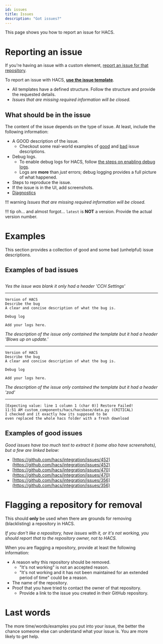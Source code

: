 ```yaml
---
id: issues
title: Issues
description: "Got issues?"
---
```


This page shows you how to report an issue for HACS.

# Reporting an issue

If you're having an issue with a custom element, [report an issue for that repository](/docs/use/repositories/dashboard.md/#reporting-an-issue-with-a-repository).

To report an issue with HACS, **[use the issue template](https://github.com/hacs/integration/issues)**.

- All templates have a defined structure. Follow the structure and provide the requested details.
- _Issues that are missing required information will be closed._

## What should be in the issue

The content of the issue depends on the type of issue. At least, include the following information:

- A GOOD description of the issue.
    - Checkout some real-world examples of [good](#examples-of-good-issues) and [bad](#examples-of-bad-issues) issue descriptions.
- Debug logs.
    - To enable debug logs for HACS, follow [the steps on enabling debug logs](/docs/use/troubleshooting/logs.md).
    - Logs are **more** than _just_ errors; debug logging provides a full picture of what happened.
- Steps to reproduce the issue.
- If the issue is in the UI, add screenshots.
- [Diagnostics](/docs/use/troubleshooting/diagnostics.md)

!!! warning
    _Issues that are missing required information will be closed._


!!! tip
    oh... and almost forgot... `latest` is **NOT** a version. Provide the actual version number.


# Examples

This section provides a collection of good and some bad (unhelpful) issue descriptions.


## Examples of bad issues

```text

```
_Yes the issue was blank it only had a header 'CCH Settings'_


***

```text
Version of HACS
Describe the bug
A clear and concise description of what the bug is.

Debug log

Add your logs here.
```
_The description of the issue only contained the template but it had a header 'Blows up on update.'_

***

```text
Version of HACS
Describe the bug
A clear and concise description of what the bug is.

Debug log

Add your logs here.
```
_The description of the issue only contained the template but it had a header 'zod'_

***

```text
[Expecting value: line 1 column 1 (char 0)] Restore Failed!
11:51 AM custom_components/hacs/hacsbase/data.py (CRITICAL)
I checked and it exactly how its supposed to be
even replaced the whole hacs folder with a fresh download
```

## Examples of good issues

_Good issues have too much text to extract it (some also have screenshots), but a few are linked below:_

- [https://github.com/hacs/integration/issues/452](https://github.com/hacs/integration/issues/452)
- [https://github.com/hacs/integration/issues/470](https://github.com/hacs/integration/issues/470)
- [https://github.com/hacs/integration/issues/356](https://github.com/hacs/integration/issues/356)

# Flagging a repository for removal

This should **only** be used when there are grounds for removing (blacklisting) a repository in HACS.

_If you don't like a repository, have issues with it, or it's not working, you should report that to the repository owner, not to HACS._

When you are flagging a repository, provide at least the following information:

- A reason why this repository should be removed.
    - "It's not working" is not an accepted reason.
    - "It's not working and it has not been maintained for an extended period of time" could be a reason.
- The name of the repository.
- Proof that you have tried to contact the owner of that repository. 
    - Provide a link to the issue you created in their GitHub repository.

# Last words

The more time/words/examples you put into your issue, the better the chance someone else can understand what your issue is. You are more likely to get help.

